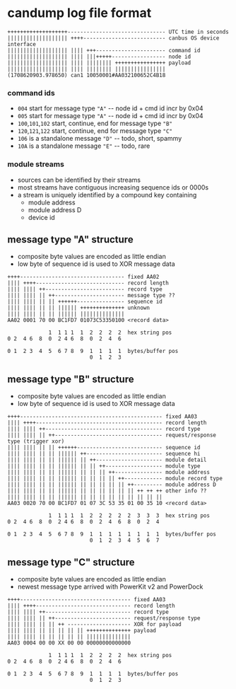 # candump log file format
```
+++++++++++++++++++------------------------------- UTC time in seconds
||||||||||||||||||| ++++-------------------------- canbus OS device interface
||||||||||||||||||| |||| +++---------------------- command id
||||||||||||||||||| |||| |||+++++----------------- node id
||||||||||||||||||| |||| |||||||| ++++++++++++++++ payload
||||||||||||||||||| |||| |||||||| ||||||||||||||||
(1708620903.978650) can1 10050001#AA032100652C4B18
```

### command ids
* `004` start for message type `"A"` -- node id + cmd id incr by 0x04
* `005` start for message type `"A"` -- node id + cmd id incr by 0x04
* `100`,`101`,`102` start, continue, end for message type `"B"`
* `120`,`121`,`122` start, continue, end for message type `"C"`
* `106` is a standalone message `"D"` -- todo, short, spammy
* `10A` is a standalone message `"E"` -- todo, rare

### module streams
* sources can be identified by their streams
* most streams have contiguous increasing sequence ids or 0000s
* a stream is uniquely identified by a compound key containing
    * module address
    * module address D
    * device id

## message type "A" structure
* composite byte values are encoded as little endian
* low byte of sequence id is used to XOR message data
```
++++--------------------------------- fixed AA02
|||| ++++---------------------------- record length
|||| |||| ++------------------------- record type
|||| |||| || ++---------------------- message type ??
|||| |||| || || ++++++--------------- sequence id
|||| |||| || || |||||| ++++++++++++++ unknown
|||| |||| || || |||||| ||||||||||||||
AA02 0001 70 00 BC1FD7 01073C53350100 <record data>

             1  1 1 1  1  2  2  2  2  hex string pos
0 2  4 6  8  0  2 4 6  8  0  2  4  6

0 1  2 3  4  5  6 7 8  9  1  1  1  1  bytes/buffer pos
                          0  1  2  3
```

## message type "B" structure
* composite byte values are encoded as little endian
* low byte of sequence id is used to XOR message data
```
++++--------------------------------------------- fixed AA03
|||| ++++---------------------------------------- record length
|||| |||| ++------------------------------------- record type
|||| |||| || ++---------------------------------- request/response type (trigger xor)
|||| |||| || || ++++++--------------------------- sequence id
|||| |||| || || |||||| ++------------------------ sequence hi
|||| |||| || || |||||| || ++--------------------- module detail
|||| |||| || || |||||| || || ++------------------ module type
|||| |||| || || |||||| || || || ++--------------- module address
|||| |||| || || |||||| || || || || ++------------ module record type
|||| |||| || || |||||| || || || || || ++--------- module address D
|||| |||| || || |||||| || || || || || || ++ ++ ++ other info ??
|||| |||| || || |||||| || || || || || || || || ||
AA03 0020 70 00 BC1FD7 01 07 3C 53 35 01 00 35 10 <record data>

             1  1 1 1  1  2  2  2  2  2  3  3  3  hex string pos
0 2  4 6  8  0  2 4 6  8  0  2  4  6  8  0  2  4

0 1  2 3  4  5  6 7 8  9  1  1  1  1  1  1  1  1  bytes/buffer pos
                          0  1  2  3  4  5  6  7
```

## message type "C" structure
* composite byte values are encoded as little endian
* newest message type arrived with PowerKit v2 and PowerDock
```
++++----------------------------------- fixed AA03
|||| ++++------------------------------ record length
|||| |||| ++--------------------------- record type
|||| |||| || ++------------------------ request/response type
|||| |||| || || ++ -------------------- XOR for payload
|||| |||| || || || || || ++++++++++++++ payload
|||| |||| || || || || || ||||||||||||||
AA03 0004 00 00 XX 00 00 00000000000000

             1  1 1 1  1  2  2  2  2  hex string pos
0 2  4 6  8  0  2 4 6  8  0  2  4  6

0 1  2 3  4  5  6 7 8  9  1  1  1  1  bytes/buffer pos
                          0  1  2  3
```